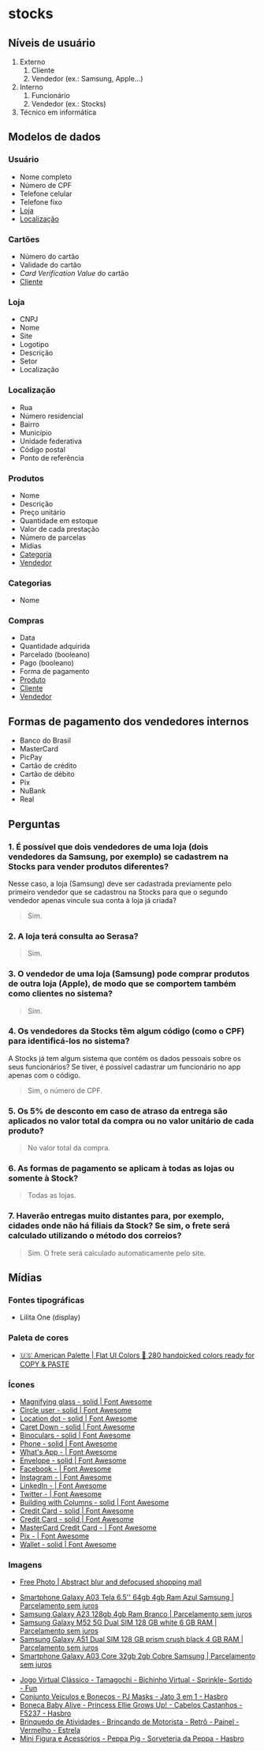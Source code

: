 # stocks

## Níveis de usuário

1. Externo
	1. Cliente
	2. Vendedor (ex.: Samsung, Apple&hellip;)
2. Interno
	1. Funcionário
	2. Vendedor (ex.: Stocks)
3. Técnico em informática

## Modelos de dados

### Usuário

- Nome completo
- Número de CPF
- Telefone celular
- Telefone fixo
- [Loja](#loja)
- [Localização](#localização)

### Cartões

- Número do cartão
- Validade do cartão
- _Card Verification Value_ do cartão
- [Cliente](#usuário)

### Loja

- CNPJ
- Nome
- Site
- Logotipo
- Descrição
- Setor
- Localização

### Localização 
- Rua
- Número residencial
- Bairro
- Município
- Unidade federativa
- Código postal
- Ponto de referência

### Produtos

- Nome
- Descrição
- Preço unitário
- Quantidade em estoque
- Valor de cada prestação
- Número de parcelas
- Mídias
- [Categoria](#categorias)
- [Vendedor](#usuário)

### Categorias

- Nome <!-- infantil, tecnologia, smartphones... -->

### Compras

- Data
- Quantidade adquirida
- Parcelado (booleano)
- Pago (booleano)
- Forma de pagamento
- [Produto](#produtos)
- [Cliente](#usuário)
- [Vendedor](#usuário)

## Formas de pagamento dos vendedores internos

- Banco do Brasil
- MasterCard
- PicPay
- Cartão de crédito
- Cartão de débito
- Pix
- NuBank
- Real

## Perguntas

### 1. É possível que dois vendedores de uma loja (dois vendedores da Samsung, por exemplo) se cadastrem na Stocks para vender produtos diferentes? 
	
Nesse caso, a loja (Samsung) deve ser cadastrada previamente pelo primeiro vendedor que se cadastrou na Stocks para que o segundo vendedor apenas vincule sua conta à loja já criada?

> Sim.

### 2. A loja terá consulta ao Serasa?

> Sim.

### 3. O vendedor de uma loja (Samsung) pode comprar produtos de outra loja (Apple), de modo que se comportem também como clientes no sistema?

> Sim.

### 4. Os vendedores da Stocks têm algum código (como o CPF) para identificá-los no sistema?

A Stocks já tem algum sistema que contém os dados pessoais sobre os seus funcionários? Se tiver, é possível cadastrar um funcionário no app apenas com o código.

> Sim, o número de CPF.

### 5. Os 5% de desconto em caso de atraso da entrega são aplicados no valor total da compra ou no valor unitário de cada produto?

> No valor total da compra.

### 6. As formas de pagamento se aplicam à todas as lojas ou somente à Stock?

> Todas as lojas.

### 7. Haverão entregas muito distantes para, por exemplo, cidades onde não há filiais da Stock? Se sim, o frete será calculado utilizando o método dos correios?

> Sim. O frete será calculado automaticamente pelo site.

## Mídias

### Fontes tipográficas

- Lilita One (display)

### Paleta de cores

- [🇺🇸 American Palette | Flat UI Colors 🎨 280 handpicked colors ready for COPY & PASTE](https://flatuicolors.com/palette/us)

### Ícones

<!-- font awesome -->
- [Magnifying glass - solid | Font Awesome](https://fontawesome.com/icons/magnifying-glass?s=solid&f=classic)
- [Circle user - solid | Font Awesome](https://fontawesome.com/icons/circle-user?s=solid&f=classic)
- [Location dot - solid | Font Awesome](https://fontawesome.com/icons/location-dot?s=solid&f=classic)
- [Caret Down - solid | Font Awesome](https://fontawesome.com/icons/caret-down?s=solid&f=classic)
- [Binoculars - solid | Font Awesome](https://fontawesome.com/icons/binoculars?s=solid&f=classic)
- [Phone - solid | Font Awesome](https://fontawesome.com/icons/phone?s=solid&f=classic)
- [What's App - | Font Awesome](https://fontawesome.com/icons/whatsapp?s=solid&f=brands)
- [Envelope - solid | Font Awesome](https://fontawesome.com/icons/envelope?s=solid&f=classic)
- [Facebook - | Font Awesome](https://fontawesome.com/icons/facebook?s=solid&f=brands)
- [Instagram - | Font Awesome](https://fontawesome.com/icons/instagram?s=solid&f=brands)
- [LinkedIn - | Font Awesome](https://fontawesome.com/icons/linkedin?s=solid&f=brands)
- [Twitter - | Font Awesome](https://fontawesome.com/icons/twitter?s=solid&f=brands)
- [Building with Columns - solid | Font Awesome](https://fontawesome.com/icons/building-columns?s=solid&f=classic)
- [Credit Card - solid | Font Awesome](https://fontawesome.com/icons/credit-card?s=solid&f=classic)
- [Credit Card - solid | Font Awesome](https://fontawesome.com/icons/pix?s=&f=brands)
- [MasterCard Credit Card - | Font Awesome](https://fontawesome.com/icons/cc-mastercard?s=solid&f=brands)
- [Pix - | Font Awesome](https://fontawesome.com/icons/pix?s=solid&f=brands)
- [Wallet - solid | Font Awesome](https://fontawesome.com/icons/wallet?s=solid&f=classic)

### Imagens

<!-- freepik -->
- [Free Photo | Abstract blur and defocused shopping mall](https://www.freepik.com/free-photo/abstract-blur-defocused-shopping-mall_1255076.htm)

<!-- mercado livre -->
- [Smartphone Galaxy A03 Tela 6.5'' 64gb 4gb Ram Azul Samsung | Parcelamento sem juros](https://produto.mercadolivre.com.br/MLB-2146288737-smartphone-galaxy-a03-tela-65-64gb-4gb-ram-azul-samsung-_JM#position=27&search_layout=stack&type=item&tracking_id=481e4b5e-60d6-4fec-b391-c9f94be6dc56)
- [Samsung Galaxy A23 128gb 4gb Ram Branco | Parcelamento sem juros](https://www.mercadolivre.com.br/samsung-galaxy-a23-128gb-4gb-ram-branco/p/MLB19461375?pdp_filters=category:MLB1055#searchVariation=MLB19461375&position=1&search_layout=stack&type=product&tracking_id=481e4b5e-60d6-4fec-b391-c9f94be6dc56)
- [Samsung Galaxy M52 5G Dual SIM 128 GB white 6 GB RAM | Parcelamento sem juros](https://www.mercadolivre.com.br/samsung-galaxy-m52-5g-dual-sim-128-gb-white-6-gb-ram/p/MLB18600627?pdp_filters=category:MLB1055#searchVariation=MLB18600627&position=2&search_layout=stack&type=product&tracking_id=481e4b5e-60d6-4fec-b391-c9f94be6dc56)
- [Samsung Galaxy A51 Dual SIM 128 GB prism crush black 4 GB RAM | Parcelamento sem juros](https://www.mercadolivre.com.br/samsung-galaxy-a51-dual-sim-128-gb-prism-crush-black-4-gb-ram/p/MLB15466968?pdp_filters=item_id:MLB1972625018#searchVariation=MLB15466968&position=4&search_layout=stack&type=pad&tracking_id=481e4b5e-60d6-4fec-b391-c9f94be6dc56)
- [Smartphone Galaxy A03 Core 32gb 2gb Cobre Samsung | Parcelamento sem juros](https://produto.mercadolivre.com.br/MLB-2711174737-smartphone-galaxy-a03-core-32gb-2gb-cobre-samsung-_JM#position=29&search_layout=stack&type=item&tracking_id=481e4b5e-60d6-4fec-b391-c9f94be6dc56)

<!-- ri happy -->
- [Jogo Virtual Clássico - Tamagochi - Bichinho Virtual - Sprinkle- Sortido - Fun](https://www.rihappy.com.br/jogo-virtual-classico-tamagochi-bichinho-virtual-sprinkle-sortido-fun/p)
- [Conjunto Veículos e Bonecos - PJ Masks - Jato 3 em 1 - Hasbro](https://www.rihappy.com.br/conjunto-pj-masks-jato-3-em-1-pj-masks-hasbro/p)
- [Boneca Baby Alive - Princess Ellie Grows Up! - Cabelos Castanhos - F5237 - Hasbro](https://www.rihappy.com.br/boneca-baby-alive-princess-ellie-grows-up--cabelos-castanhos-f5237-hasbro/p)
- [Brinquedo de Atividades - Brincando de Motorista - Retrô - Painel - Vermelho - Estrela](https://www.rihappy.com.br/brinquedo-de-atividades-brincando-de-motorista-retro-painel-vermelho-estrela/p)
- [Mini Figura e Acessórios - Peppa Pig - Sorveteria da Peppa - Hasbro](https://www.rihappy.com.br/mini-figura-e-acessorios-peppa-pig-sorveteria-da-peppa-hasbro/p)
